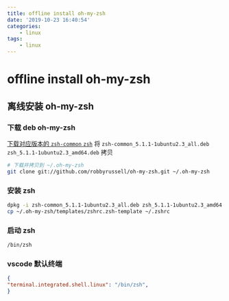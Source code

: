 ```yaml
---
title: offline install oh-my-zsh
date: '2019-10-23 16:40:54'
categories:
    - linux
tags:
    - linux
---
```


# offline install oh-my-zsh

## 离线安装 oh-my-zsh

### 下载 deb oh-my-zsh

[下载对应版本的 `zsh-common` `zsh`](http://archive.ubuntu.com/ubuntu/pool/main/z/zsh/)
将 `zsh-common_5.1.1-1ubuntu2.3_all.deb` `zsh_5.1.1-1ubuntu2.3_amd64.deb` 拷贝

```bash
# 下载并拷贝到 ~/.oh-my-zsh
git clone git://github.com/robbyrussell/oh-my-zsh.git ~/.oh-my-zsh
```

### 安装 zsh

```bash
dpkg -i zsh-common_5.1.1-1ubuntu2.3_all.deb zsh_5.1.1-1ubuntu2.3_amd64.deb
cp ~/.oh-my-zsh/templates/zshrc.zsh-template ~/.zshrc
```

### 启动 zsh

```bash
/bin/zsh
```

### vscode 默认终端

```json
{
"terminal.integrated.shell.linux": "/bin/zsh",
}
```
